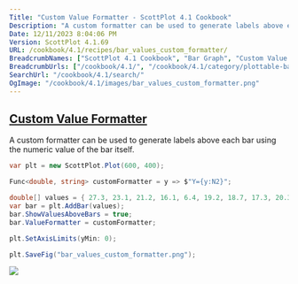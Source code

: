 ```yaml
---
Title: "Custom Value Formatter - ScottPlot 4.1 Cookbook"
Description: "A custom formatter can be used to generate labels above each bar using the numeric value of the bar itself."
Date: 12/11/2023 8:04:06 PM
Version: ScottPlot 4.1.69
URL: /cookbook/4.1/recipes/bar_values_custom_formatter/
BreadcrumbNames: ["ScottPlot 4.1 Cookbook", "Bar Graph", "Custom Value Formatter"]
BreadcrumbUrls: ["/cookbook/4.1/", "/cookbook/4.1/category/plottable-bar-graph", "/cookbook/4.1/recipes/bar_values_custom_formatter/"]
SearchUrl: "/cookbook/4.1/search/"
OgImage: "/cookbook/4.1/images/bar_values_custom_formatter.png"
---
```


<h2><a href='/cookbook/4.1/recipes/bar_values_custom_formatter/'>Custom Value Formatter</a></h2>

A custom formatter can be used to generate labels above each bar using the numeric value of the bar itself.

```cs
var plt = new ScottPlot.Plot(600, 400);

Func<double, string> customFormatter = y => $"Y={y:N2}";

double[] values = { 27.3, 23.1, 21.2, 16.1, 6.4, 19.2, 18.7, 17.3, 20.3, 13.1 };
var bar = plt.AddBar(values);
bar.ShowValuesAboveBars = true;
bar.ValueFormatter = customFormatter;

plt.SetAxisLimits(yMin: 0);

plt.SaveFig("bar_values_custom_formatter.png");
```

<img src='../../images/bar_values_custom_formatter.png' class='d-block mx-auto my-5' />


